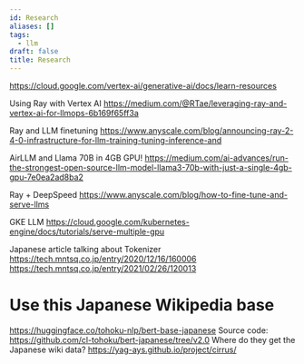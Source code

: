 ```yaml
---
id: Research
aliases: []
tags:
  - llm
draft: false
title: Research
---
```

https://cloud.google.com/vertex-ai/generative-ai/docs/learn-resources

Using Ray with Vertex AI
https://medium.com/@RTae/leveraging-ray-and-vertex-ai-for-llmops-6b169f65ff3a

Ray and LLM finetuning
https://www.anyscale.com/blog/announcing-ray-2-4-0-infrastructure-for-llm-training-tuning-inference-and

AirLLM and Llama 70B in 4GB GPU!
https://medium.com/ai-advances/run-the-strongest-open-source-llm-model-llama3-70b-with-just-a-single-4gb-gpu-7e0ea2ad8ba2

Ray + DeepSpeed 
https://www.anyscale.com/blog/how-to-fine-tune-and-serve-llms

GKE LLM
https://cloud.google.com/kubernetes-engine/docs/tutorials/serve-multiple-gpu

Japanese article talking about Tokenizer
https://tech.mntsq.co.jp/entry/2020/12/16/160006
https://tech.mntsq.co.jp/entry/2021/02/26/120013

# Use this Japanese Wikipedia base
https://huggingface.co/tohoku-nlp/bert-base-japanese
Source code: https://github.com/cl-tohoku/bert-japanese/tree/v2.0
Where do they get the Japanese wiki data?
https://yag-ays.github.io/project/cirrus/


